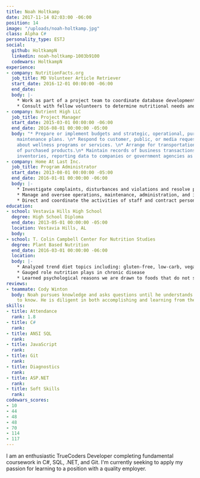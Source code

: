 ```yaml
---
title: Noah Holtkamp
date: 2017-11-14 02:03:00 -06:00
position: 14
image: "/uploads/noah-holtkamp.jpg"
class: Alpha C#
personality_type: ESTJ
social:
  github: HoltkampN
  linkedin: noah-holtkamp-1003b9100
  codewars: HoltkampN
experience:
- company: NutritionFacts.org
  job_title: MD Volunteer Article Retriever
  start_date: 2016-12-01 00:00:00 -06:00
  end_date: 
  body: |-
    * Work as part of a project team to coordinate database development and determine project scope and limitations.
    * Consult with fellow volunteers to determine nutritional needs and diet restrictions for optimal health.
- company: Nutrient High LLC
  job_title: Project Manager
  start_date: 2015-03-01 00:00:00 -06:00
  end_date: 2016-08-01 00:00:00 -05:00
  body: "* Prepare or implement budgets and strategic, operational, purchasing, or
    maintenance plans. \n* Respond to customer, public, or media requests for information
    about wellness programs or services. \n* Arrange for transportation or storage
    of purchased products.\n* Maintain records of business transactions and product
    inventories, reporting data to companies or government agencies as necessary."
- company: Home At Last Inc.
  job_title: Program Administrator
  start_date: 2013-08-01 00:00:00 -05:00
  end_date: 2016-01-01 00:00:00 -06:00
  body: |-
    * Investigate complaints, disturbances and violations and resolve problems following management rules and regulations
    * Manage and oversee operations, maintenance, administration, and improvement of commercial, industrial, or residential properties
    * Direct and coordinate the activities of staff and contract personnel and evaluate their performance
education:
- school: Vestavia Hills High School
  degree: High School Diploma
  end_date: 2013-05-01 00:00:00 -05:00
  location: Vestavia Hills, AL
  body: 
- school: T. Colin Campbell Center For Nutrition Studies
  degree: Plant Based Nutrition
  end_date: 2016-03-01 00:00:00 -06:00
  location: 
  body: |-
    * Analyzed trend diet topics including: gluten-free, low-carb, vegan, paleo, etc
    * Gauged role nutrition plays in chronic disease
    * Learned psychological reasons we are drawn to foods that do not support health
reviews:
- teammate: Cody Winton
  body: Noah pursues knowledge and asks questions until he understands what he needs
    to know. He is diligent in both accomplishing and learning from the task at hand. I'd recommend Noah for a QA role.
skills:
- title: Attendance
  rank: 1.8
- title: C#
  rank: 
- title: ANSI SQL
  rank: 
- title: JavaScript
  rank: 
- title: Git
  rank: 
- title: Diagnostics
  rank: 
- title: ASP.NET
  rank: 
- title: Soft Skills
  rank: 
codewars_scores:
- 10
- 44
- 48
- 48
- 70
- 114
- 117
---
```


I am an enthusiastic TrueCoders Developer completing fundamental coursework in C#, SQL, .NET, and Git. I'm currently seeking to apply my passion for learning to a position with a quality employer.